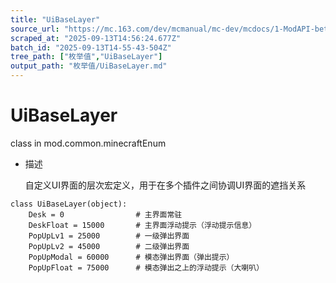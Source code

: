 ```yaml
---
title: "UiBaseLayer"
source_url: "https://mc.163.com/dev/mcmanual/mc-dev/mcdocs/1-ModAPI-beta/%E6%9E%9A%E4%B8%BE%E5%80%BC/UiBaseLayer.html"
scraped_at: "2025-09-13T14:56:24.677Z"
batch_id: "2025-09-13T14-55-43-504Z"
tree_path: ["枚举值","UiBaseLayer"]
output_path: "枚举值/UiBaseLayer.md"
---
```


#  UiBaseLayer

class in mod.common.minecraftEnum

*   描述
    
    自定义UI界面的层次宏定义，用于在多个插件之间协调UI界面的遮挡关系
    

```
class UiBaseLayer(object):
	Desk = 0				# 主界面常驻
	DeskFloat = 15000		# 主界面浮动提示（浮动提示信息）
	PopUpLv1 = 25000		# 一级弹出界面
	PopUpLv2 = 45000		# 二级弹出界面
	PopUpModal = 60000		# 模态弹出界面（弹出提示）
	PopUpFloat = 75000		# 模态弹出之上的浮动提示（大喇叭）


```